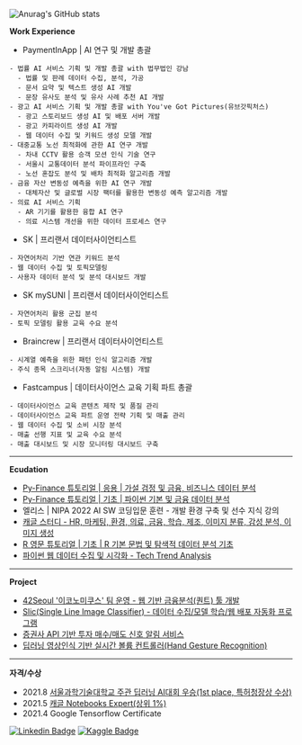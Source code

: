 ![Anurag's GitHub stats](https://github-readme-stats.vercel.app/api?username=sw-song&show_icons=true&theme=merko)

**Work Experience**


- PaymentInApp | AI 연구 및 개발 총괄
```
- 법률 AI 서비스 기획 및 개발 총괄 with 법무법인 강남
  - 법률 및 판례 데이터 수집, 분석, 가공
  - 문서 요약 및 텍스트 생성 AI 개발
  - 문장 유사도 분석 및 유사 사례 추천 AI 개발
- 광고 AI 서비스 기획 및 개발 총괄 with You've Got Pictures(유브갓픽처스)
  - 광고 스토리보드 생성 AI 및 배포 서버 개발
  - 광고 카피라이트 생성 AI 개발
  - 웹 데이터 수집 및 키워드 생성 모델 개발
- 대중교통 노선 최적화에 관한 AI 연구 개발
  - 차내 CCTV 활용 승객 모션 인식 기술 연구
  - 서울시 교통데이터 분석 파이프라인 구축
  - 노선 혼잡도 분석 및 배차 최적화 알고리즘 개발
- 금융 자산 변동성 예측을 위한 AI 연구 개발
  - 대체자산 및 글로벌 시장 팩터를 활용한 변동성 예측 알고리즘 개발
- 의료 AI 서비스 기획
  - AR 기기를 활용한 융합 AI 연구
  - 의료 시스템 개선을 위한 데이터 프로세스 연구
```

- SK | 프리랜서 데이터사이언티스트
```
- 자연어처리 기반 연관 키워드 분석
- 웹 데이터 수집 및 토픽모델링
- 사용자 데이터 분석 및 분석 대시보드 개발
```

- SK mySUNI | 프리랜서 데이터사이언티스트
```
- 자연어처리 활용 군집 분석
- 토픽 모델링 활용 교육 수요 분석
```

- Braincrew | 프리랜서 데이터사이언티스트
```
- 시계열 예측을 위한 패턴 인식 알고리즘 개발
- 주식 종목 스크리너(자동 알림 시스템) 개발
```

- Fastcampus | 데이터사이언스 교육 기획 파트 총괄
```
- 데이터사이언스 교육 콘텐츠 제작 및 품질 관리
- 데이터사이언스 교육 파트 운영 전략 기획 및 매출 관리
- 웹 데이터 수집 및 소비 시장 분석 
- 매출 선행 지표 및 교육 수요 분석
- 매출 대시보드 및 시장 모니터링 대시보드 구축
```
---
**Ecudation**
- [Py-Finance 튜토리얼 | 응용 | 가설 검정 및 금융, 비즈니스 데이터 분석](https://github.com/sw-song/py_finance_practice)
- [Py-Finance 튜토리얼 | 기초 | 파이썬 기본 및 금융 데이터 분석](https://github.com/sw-song/py_finance)
- 엘리스 | NIPA 2022 AI SW 코딩입문 훈련 - 개발 환경 구축 및 선수 지식 강의
- [캐글 스터디 - HR, 마케팅, 환경, 의료, 금융, 학습, 제조, 이미지 분류, 감성 분석, 이미지 생성](https://github.com/sw-song/kaggle-study)
- [R 영문 튜토리얼 | 기초 | R 기본 문법 및 탐색적 데이터 분석 기초](https://sw-song.github.io/rbook/)
- [파이썬 웹 데이터 수집 및 시각화 - Tech Trend Analysis](https://github.com/sw-song/Tech-Trends-2020)

---
**Project**
- [42Seoul '이코노미쿠스' 팀 운영 - 웹 기반 금융분석(퀀트) 툴 개발](https://github.com/economicus)
- [Slic(Single Line Image Classifier) - 데이터 수집/모델 학습/웹 배포 자동화 프로그램](https://github.com/sw-song/Slic)
- [증권사 API 기반 투자 매수/매도 신호 알림 서비스](https://github.com/sw-song/kiwoom)
- [딥러닝 영상인식 기반 실시간 볼륨 컨트롤러(Hand Gesture Recognition)](https://github.com/sw-song/RealTime_Gesture_VolumeControl)

---
**자격/수상**
- 2021.8 [서울과학기술대학교 주관 딥러닝 AI대회 우승(1st place, 특허청장상 수상)](https://github.com/sw-song/GAN_Project)
- 2021.5 [캐글 Notebooks Expert(상위 1%)](https://www.kaggle.com/songseungwon)
- 2021.4 Google Tensorflow Certificate

[![Linkedin Badge](https://img.shields.io/badge/-LinkedIn-007DC1?style=rounde&logo=Linkedin&link=https://www.linkedin.com/in/seungwonsong/)](https://www.linkedin.com/in/seungwonsong/)
[![Kaggle Badge](https://img.shields.io/badge/-Kaggle-20BEFF?style=round&logo=Keras&logoColor=white&link=https://www.kaggle.com/songseungwon)](https://www.kaggle.com/songseungwon)
